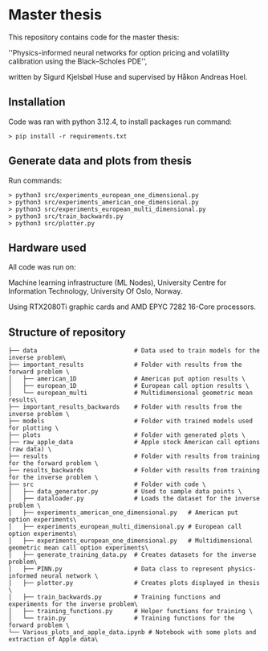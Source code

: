# Master thesis
This repository contains code for the master thesis: 

''Physics-informed neural networks for option pricing and volatility calibration using the Black–Scholes PDE'', 

written by Sigurd Kjelsbøl Huse and supervised by  Håkon Andreas Hoel. 


## Installation 
Code was ran with python 3.12.4, to install packages run command:

```Terminal
> pip install -r requirements.txt
```

## Generate data and plots from thesis
Run commands:

```Terminal
> python3 src/experiments_european_one_dimensional.py
> python3 src/experiments_american_one_dimensional.py
> python3 src/experiments_european_multi_dimensional.py
> python3 src/train_backwards.py
> python3 src/plotter.py
```


## Hardware used
All code was run on:

Machine learning infrastructure (ML Nodes), University Centre for Information Technology, University Of Oslo, Norway.

Using RTX2080Ti graphic cards and AMD EPYC 7282 16-Core processors.

## Structure of repository
```text
├── data                           # Data used to train models for the inverse problem\
├── important_results              # Folder with results from the forward problem \
│   ├── american_1D                # American put option results \
│   ├── european_1D                # European call option results \
│   └── european_multi             # Multidimensional geometric mean results\
├── important_results_backwards    # Folder with results from the inverse problem \
├── models                         # Folder with trained models used for plotting \
├── plots                          # Folder with generated plots \
├── raw_apple_data                 # Apple stock American call options (raw data) \
├── results                        # Folder with results from training for the forward problem \
├── results_backwards              # Folder with results from training for the inverse problem \
├── src                            # Folder with code \
│   ├── data_generator.py          # Used to sample data points \
│   ├── dataloader.py              # Loads the dataset for the inverse problem \
│   ├── experiments_american_one_dimensional.py   # American put option experiments\
│   ├── experiments_european_multi_dimensional.py # European call option experiments\
│   ├── experiments_european_one_dimensional.py   # Multidimensional geometric mean call option experiments\
│   ├── generate_training_data.py  # Creates datasets for the inverse problem\
│   ├── PINN.py                    # Data class to represent physics-informed neural network \
│   ├── plotter.py                 # Creates plots displayed in thesis \
│   ├── train_backwards.py         # Training functions and experiments for the inverse problem\
│   ├── training_functions.py      # Helper functions for training \
│   └── train.py                   # Training functions for the forward problem \
└── Various_plots_and_apple_data.ipynb # Notebook with some plots and extraction of Apple data\
```
